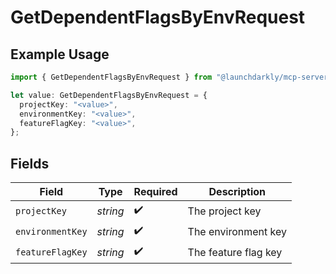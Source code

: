 # GetDependentFlagsByEnvRequest

## Example Usage

```typescript
import { GetDependentFlagsByEnvRequest } from "@launchdarkly/mcp-server/models/operations";

let value: GetDependentFlagsByEnvRequest = {
  projectKey: "<value>",
  environmentKey: "<value>",
  featureFlagKey: "<value>",
};
```

## Fields

| Field                | Type                 | Required             | Description          |
| -------------------- | -------------------- | -------------------- | -------------------- |
| `projectKey`         | *string*             | :heavy_check_mark:   | The project key      |
| `environmentKey`     | *string*             | :heavy_check_mark:   | The environment key  |
| `featureFlagKey`     | *string*             | :heavy_check_mark:   | The feature flag key |
